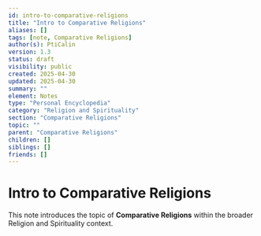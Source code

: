 ```yaml
---
id: intro-to-comparative-religions
title: "Intro to Comparative Religions"
aliases: []
tags: [note, Comparative Religions]
author(s): PtiCalin
version: 1.3
status: draft
visibility: public
created: 2025-04-30
updated: 2025-04-30
summary: ""
element: Notes
type: "Personal Encyclopedia"
category: "Religion and Spirituality"
section: "Comparative Religions"
topic: ""
parent: "Comparative Religions"
children: []
siblings: []
friends: []
---
```

# Intro to Comparative Religions

This note introduces the topic of **Comparative Religions** within the broader Religion and Spirituality context.
